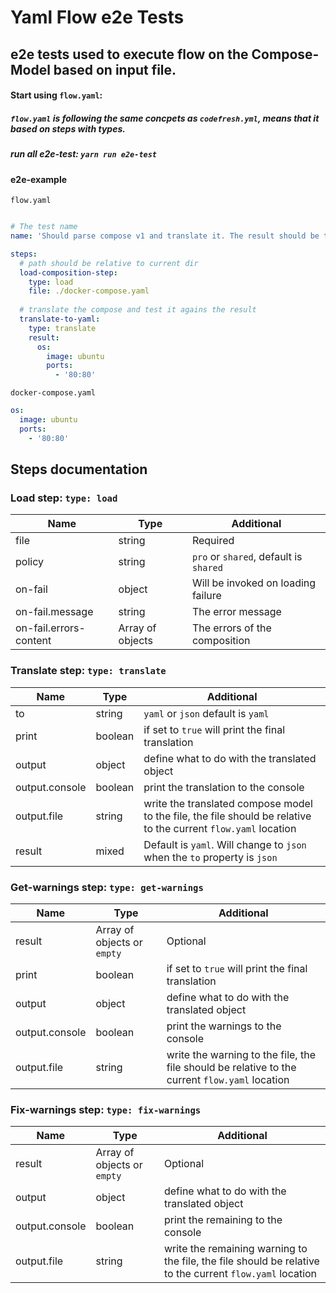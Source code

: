 # Yaml Flow e2e Tests

## e2e tests used to execute flow on the Compose-Model based on input file.

#### Start using `flow.yaml`:
##### `flow.yaml` is following the same concpets as `codefresh.yml`, means that it based on steps with types. 

##### run all e2e-test: `yarn run e2e-test`

#### e2e-example
`flow.yaml`
```yaml

# The test name
name: 'Should parse compose v1 and translate it. The result should be the same'

steps:
  # path should be relative to current dir
  load-composition-step:
    type: load
    file: ./docker-compose.yaml
    
  # translate the compose and test it agains the result  
  translate-to-yaml:
    type: translate
    result:
      os:
        image: ubuntu
        ports:
          - '80:80'
```

`docker-compose.yaml`

```yaml
os:
  image: ubuntu
  ports:
    - '80:80'
```


## Steps documentation
### Load step: `type: load`
| Name  | Type  | Additional  |
| ------------ | ------------ | ------------ |
| file  | string  | Required |
| policy  | string  | `pro` or `shared`, default is `shared` |
| on-fail  | object  | Will be invoked on loading failure |
| on-fail.message  | string  | The error message |
| on-fail.errors-content  | Array of objects | The errors of the composition |

### Translate step: `type: translate`
| Name  | Type  | Additional  |
| ------------ | ------------ | ------------ |
| to  | string  | `yaml` or `json` default is `yaml` |
| print  | boolean  | if set to `true` will print the final translation |
| output  | object  | define  what to do with the translated object |
| output.console  | boolean  | print the translation to the console |
| output.file  | string  | write the translated compose model to the file, the file should be relative to the current `flow.yaml` location |
| result  | mixed  | Default is `yaml`. Will change to `json` when the `to` property is `json` |

### Get-warnings step: `type: get-warnings`
| Name  | Type  | Additional  |
| ------------ | ------------ | ------------ |
| result  | Array of objects or `empty`  | Optional |
| print  | boolean  | if set to `true` will print the final translation |
| output  | object  | define  what to do with the translated object |
| output.console  | boolean  | print the warnings to the console |
| output.file  | string  | write the warning to the file, the file should be relative to the current `flow.yaml` location |


### Fix-warnings step: `type: fix-warnings`
| Name  | Type  | Additional  |
| ------------ | ------------ | ------------ |
| result  | Array of objects or `empty`  | Optional |
| output  | object  | define  what to do with the translated object |
| output.console  | boolean  | print the remaining to the console |
| output.file  | string  | write the remaining warning to the file, the file should be relative to the current `flow.yaml` location |



